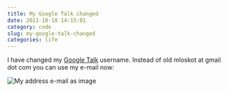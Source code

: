 ```yaml
---
title: My Google Talk changed
date: 2011-10-18 14:15:01
category: code
slug: my-google-talk-changed
categories: life
---
```


I have changed my [Google Talk](http://www.google.com/talk/) username. Instead of old mloskot at gmail dot com you can use my e-mail now:


![My address e-mail as image](/images/email.png)
